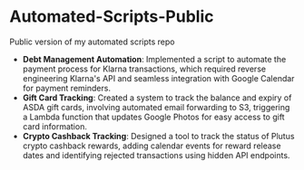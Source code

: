 # Automated-Scripts-Public
Public version of my automated scripts repo

- **Debt Management Automation**: Implemented a script to automate the payment process for Klarna transactions, which required reverse engineering Klarna's API and seamless integration with Google Calendar for payment reminders.
- **Gift Card Tracking**: Created a system to track the balance and expiry of ASDA gift cards, involving automated email forwarding to S3, triggering a Lambda function that updates Google Photos for easy access to gift card information.
- **Crypto Cashback Tracking**: Designed a tool to track the status of Plutus crypto cashback rewards, adding calendar events for reward release dates and identifying rejected transactions using hidden API endpoints.
